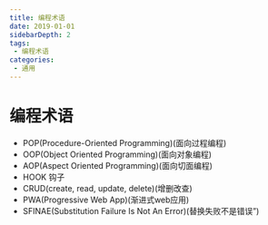 ```yaml
---
title: 编程术语
date: 2019-01-01
sidebarDepth: 2
tags:
 - 编程术语
categories:
 - 通用
---
```

# 编程术语
- POP(Procedure-Oriented Programming)(面向过程编程)
- OOP(Object Oriented Programming)(面向对象编程)
- AOP(Aspect Oriented Programming)(面向切面编程)
- HOOK 钩子
- CRUD(create, read, update, delete)(增删改查)
- PWA(Progressive Web App)(渐进式web应用)
- SFINAE(Substitution Failure Is Not An Error)(替换失败不是错误”)